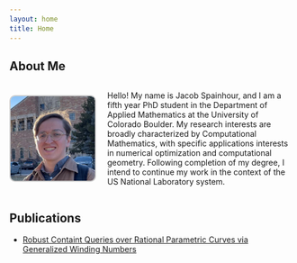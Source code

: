 ```yaml
---
layout: home
title: Home
---
```


## About Me

<div style="display: flex; align-items: center; margin-bottom: 20px;">
  <img src="resources/new_new_pfp.jpg" alt="Profile Photo" style="width: 150px; height: auto; border: 2px solid #ccc; border-radius: 10px; margin-right: 20px;">
  <div>
    <p>Hello! My name is Jacob Spainhour, and I am a fifth year PhD student in the Department of Applied Mathematics at the University of Colorado Boulder. My research interests are broadly characterized by Computational Mathematics, with specific applications interests in numerical optimization and computational geometry. Following completion of my degree, I intend to continue my work in the context of the US National Laboratory system.</p>
  </div>
</div>


## Publications

- [Robust Containt Queries over Rational Parametric Curves via Generalized Winding Numbers](papers/RobustContainmentCurves.md)